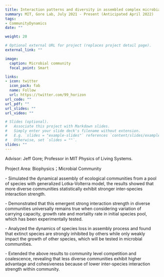 ```yaml
---
title: Interaction patterns and diversity in assembled complex microbial communities
summary: MIT, Gore Lab, July 2021 - Present (Anticipated April 2022)
tags:
- CommunityDynamics
date: ""

weight: 20

# Optional external URL for project (replaces project detail page).
external_link: ""

image:
  caption: Microbial community
  focal_point: Smart

links:
- icon: twitter
  icon_pack: fab
  name: Follow
  url: https://twitter.com/99_horizon
url_code: ""
url_pdf: ""
url_slides: ""
url_video: ""

# Slides (optional).
#   Associate this project with Markdown slides.
#   Simply enter your slide deck's filename without extension.
#   E.g. `slides = "example-slides"` references `content/slides/example-slides.md`.
#   Otherwise, set `slides = ""`.
slides: ""
---
```


Advisor: Jeff Gore; Professor in MIT Physics of Living Systems.  

Project Area: Biophysics；Microbial Community 

\- Simulated the dynamical assembly of ecological communities from a pool of species with generalized Lotka-Volterra model, the results showed that more diverse communities statistically exhibit stronger inter-species interaction strength.  

\-	Demonstrated that this emergent strong interaction strength in diverse communities universally remains true when considering variation of carrying capacity, growth rate and mortality rate in initial species pool, which has been experimentally tested.

\-	Analyzed the dynamics of species loss in assembly process and found that extinct species are strongly inhibited by others while only weakly impact the growth of other species, which will be tested in microbial communities.

\-	Extended the above results to community level competition and coalescence, revealing that less diverse communities exhibit higher advantage and cohesiveness because of lower inter-species interaction strength within community.
